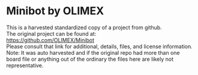 
# Minibot by OLIMEX  
This is a harvested standardized copy of a project from github.  
The original project can be found at:  
https://github.com/OLIMEX/Minibot  
Please consult that link for additional, details, files, and license information.  
Note: It was auto harvested and if the original repo had more than one board file or anything out of the ordinary the files here are likely not representative.  
    